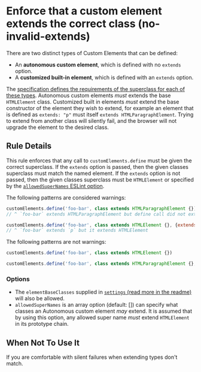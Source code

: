# Enforce that a custom element extends the correct class (no-invalid-extends)

There are two distinct types of Custom Elements that can be defined:

- An **autonomous custom element**, which is defined with no `extends` option.
- A **customized built-in element**, which is defined with an `extends` option.

The [specification defines the requirements of the superclass for each of these types](https://html.spec.whatwg.org/multipage/dom.html#html-element-constructors). Autonomous custom elements _must_ extends the base `HTMLElement` class. Customized built in elements _must_ extend the base constructor of the element they wish to extend, for example an element that is defined as `extends: "p"` must itself `extends HTMLParagraphElement`. Trying to extend from another class will silently fail, and the browser will not upgrade the element to the desired class.

## Rule Details

This rule enforces that any call to `customElements.define` must be given the correct superclass. If the `extends` option is passed, then the given classes superclass must match the named element. If the `extends` option is not passed, then the given classes superclass must be `HTMLElement` or specified by the [`allowedSuperNames` ESLint option](#allowedSuperNames).

The following patterns are considered warnings:

```js
customElements.define('foo-bar', class extends HTMLParagraphElement {})
// ^ `foo-bar` extends HTMLParagraphElement but define call did not extend `p`
```

```js
customElements.define('foo-bar', class extends HTMLElement {}, {extends: 'p'})
// ^ `foo-bar` extends `p` but it extends HTMLElement
```

The following patterns are not warnings:

```js
customElements.define('foo-bar', class extends HTMLElement {})
```

```js
customElements.define('foo-bar', class extends HTMLParagraphElement {}, {extends: 'p'})
```

### Options

- The `elementBaseClasses` supplied in [`settings` (read more in the readme)](https://github.com/43081j/eslint-plugin-wc/blob/master/README.md#usage) will also be allowed.
- `allowedSuperNames` is an array option (default: []) can specify what classes an Autonomous custom element _may_ extend. It is assumed that by using this option, any allowed super name _must_ extend `HTMLElement` in its prototype chain.

## When Not To Use It

If you are comfortable with silent failures when extending types don't match.
